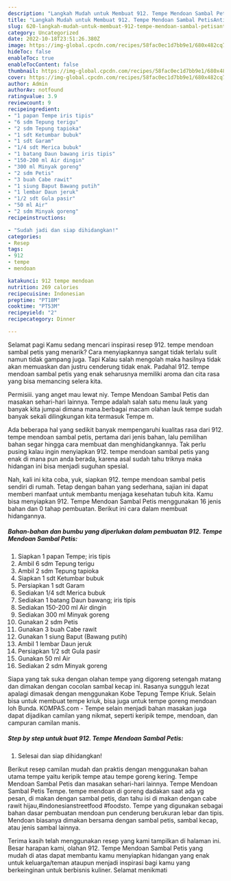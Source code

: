 ```yaml
---
description: "Langkah Mudah untuk Membuat 912. Tempe Mendoan Sambal PetisAnti Ribet"
title: "Langkah Mudah untuk Membuat 912. Tempe Mendoan Sambal PetisAnti Ribet"
slug: 620-langkah-mudah-untuk-membuat-912-tempe-mendoan-sambal-petisanti-ribet
category: Uncategorized
date: 2022-10-18T23:51:26.380Z
image: https://img-global.cpcdn.com/recipes/58fac0ec1d7bb9e1/680x482cq70/912-tempe-mendoan-sambal-petis-foto-resep-utama.jpg
hideToc: false
enableToc: true
enableTocContent: false
thumbnail: https://img-global.cpcdn.com/recipes/58fac0ec1d7bb9e1/680x482cq70/912-tempe-mendoan-sambal-petis-foto-resep-utama.jpg
cover: https://img-global.cpcdn.com/recipes/58fac0ec1d7bb9e1/680x482cq70/912-tempe-mendoan-sambal-petis-foto-resep-utama.jpg
author: Admin
authorAv: notfound
ratingvalue: 3.9
reviewcount: 9
recipeingredient:
- "1 papan Tempe iris tipis"
- "6 sdm Tepung terigu"
- "2 sdm Tepung tapioka"
- "1 sdt Ketumbar bubuk"
- "1 sdt Garam"
- "1/4 sdt Merica bubuk"
- "1 batang Daun bawang iris tipis"
- "150-200 ml Air dingin"
- "300 ml Minyak goreng"
- "2 sdm Petis"
- "3 buah Cabe rawit"
- "1 siung Baput Bawang putih"
- "1 lembar Daun jeruk"
- "1/2 sdt Gula pasir"
- "50 ml Air"
- "2 sdm Minyak goreng"
recipeinstructions:

- "Sudah jadi dan siap dihidangkan!"
categories:
- Resep
tags:
- 912
- tempe
- mendoan

katakunci: 912 tempe mendoan 
nutrition: 269 calories
recipecuisine: Indonesian
preptime: "PT18M"
cooktime: "PT53M"
recipeyield: "2"
recipecategory: Dinner

---
```



Selamat pagi Kamu sedang mencari inspirasi resep 912. tempe mendoan sambal petis yang menarik? Cara menyiapkannya sangat tidak terlalu sulit namun tidak gampang juga. Tapi Kalau salah mengolah maka hasilnya tidak akan memuaskan dan justru cenderung tidak enak. Padahal 912. tempe mendoan sambal petis yang enak seharusnya memiliki aroma dan cita rasa yang bisa memancing selera kita.


Permisiii. yang anget mau lewat niy. Tempe Mendoan Sambal Petis dan masakan sehari-hari lainnya. Tempe adalah salah satu menu lauk yang banyak kita jumpai dimana mana.berbagai macam olahan lauk tempe sudah banyak sekali dilingkungan kita termasuk Tempe m.

Ada beberapa hal yang sedikit banyak mempengaruhi kualitas rasa dari 912. tempe mendoan sambal petis, pertama dari jenis bahan, lalu pemilihan bahan segar hingga cara membuat dan menghidangkannya. Tak perlu pusing kalau ingin menyiapkan 912. tempe mendoan sambal petis yang enak di mana pun anda berada, karena asal sudah tahu triknya maka hidangan ini bisa menjadi suguhan spesial.


Nah, kali ini kita coba, yuk, siapkan 912. tempe mendoan sambal petis sendiri di rumah. Tetap dengan bahan yang sederhana, sajian ini dapat memberi manfaat untuk membantu menjaga kesehatan tubuh kita. Kamu bisa menyiapkan 912. Tempe Mendoan Sambal Petis menggunakan 16 jenis bahan dan 0 tahap pembuatan. Berikut ini cara dalam membuat hidangannya.

<!--inarticleads1-->

##### Bahan-bahan dan bumbu yang diperlukan dalam pembuatan 912. Tempe Mendoan Sambal Petis:

1. Siapkan 1 papan Tempe; iris tipis
1. Ambil 6 sdm Tepung terigu
1. Ambil 2 sdm Tepung tapioka
1. Siapkan 1 sdt Ketumbar bubuk
1. Persiapkan 1 sdt Garam
1. Sediakan 1/4 sdt Merica bubuk
1. Sediakan 1 batang Daun bawang; iris tipis
1. Sediakan 150-200 ml Air dingin
1. Sediakan 300 ml Minyak goreng
1. Gunakan 2 sdm Petis
1. Gunakan 3 buah Cabe rawit
1. Gunakan 1 siung Baput (Bawang putih)
1. Ambil 1 lembar Daun jeruk
1. Persiapkan 1/2 sdt Gula pasir
1. Gunakan 50 ml Air
1. Sediakan 2 sdm Minyak goreng


Siapa yang tak suka dengan olahan tempe yang digoreng setengah matang dan dimakan dengan cocolan sambal kecap ini. Rasanya sungguh lezat apalagi dimasak dengan menggunakan Kobe Tepung Tempe Kriuk. Selain bisa untuk membuat tempe kriuk, bisa juga untuk tempe goreng mendoan loh Bunda. KOMPAS.com - Tempe selain menjadi bahan masakan juga dapat dijadikan camilan yang nikmat, seperti keripik tempe, mendoan, dan campuran camilan manis. 

<!--inarticleads2-->

##### Step by step untuk buat 912. Tempe Mendoan Sambal Petis:


1. Selesai dan siap dihidangkan!

Berikut resep camilan mudah dan praktis dengan menggunakan bahan utama tempe yaitu keripik tempe atau tempe goreng kering. Tempe Mendoan Sambal Petis dan masakan sehari-hari lainnya. Tempe Mendoan Sambal Petis Tempe. tempe mendoan di goreng dadakan saat ada yg pesan, di makan dengan sambal petis, dan tahu isi di makan dengan cabe rawit hijau,#indonesianstreetfood #foodsto. Tempe yang digunakan sebagai bahan dasar pembuatan mendoan pun cenderung berukuran lebar dan tipis. Mendoan biasanya dimakan bersama dengan sambal petis, sambal kecap, atau jenis sambal lainnya. 

Terima kasih telah menggunakan resep yang kami tampilkan di halaman ini. Besar harapan kami, olahan 912. Tempe Mendoan Sambal Petis yang mudah di atas dapat membantu kamu menyiapkan hidangan yang enak untuk keluarga/teman ataupun menjadi inspirasi bagi kamu yang berkeinginan untuk berbisnis kuliner. Selamat menikmati
